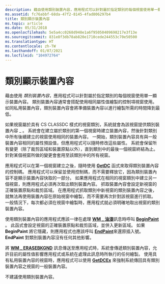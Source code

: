 ```yaml
---
description: 藉由使用類別裝置內容，應用程式可以針對屬於指定類別的每個視窗使用單一顯示裝置內容。
ms.assetid: fc76abbf-68da-47f2-8145-4fad806297b4
title: 類別顯示裝置內容
ms.topic: article
ms.date: 05/31/2018
ms.openlocfilehash: 5e5a4cc0268d948e1a6f95050409698217e3f13e
ms.sourcegitcommit: 831e8f3db78ab820e1710cede244553c70e50500
ms.translationtype: HT
ms.contentlocale: zh-TW
ms.lasthandoff: 01/07/2021
ms.locfileid: "104972764"
---
```

# <a name="class-display-device-contexts"></a>類別顯示裝置內容

藉由使用 *類別裝置內容*，應用程式可以針對屬於指定類別的每個視窗使用單一顯示裝置內容。 類別裝置內容通常會搭配使用相同屬性值繪製的控制項視窗使用。 如同私用裝置內容，類別裝置內容會將準備裝置內容以進行繪製所需的時間降到最低。

如果視窗屬於具有 CS CLASSDC 樣式的視窗類別，系統就會為該視窗提供類別裝置內容 \_ 。 系統會在建立屬於類別的第一個視窗時建立裝置內容，然後針對類別中所有後續建立的視窗使用相同的裝置內容。 一開始，類別裝置內容具有與一般裝置內容相同的屬性預設值，但應用程式可以隨時修改這些屬性。 系統會保留所有變更（除了裁剪區域和裝置原點以外），直到類別中的最後一個視窗終結為止。 針對某個視窗所做的變更會套用至該類別中的所有視窗。

應用程式可以在第一個視窗建立之後，隨時使用 [**GetDC**](/windows/desktop/api/Winuser/nf-winuser-getdc) 函式來取得類別裝置內容的控制碼。 應用程式可以保留並使用控制碼，而不需要釋放它，因為類別裝置內容不是顯示裝置內容快取的一部分。 如果應用程式在相同的視窗類別中建立另一個視窗，則應用程式必須再次取出類別裝置內容。 抓取裝置內容會設定新視窗的正確裝置原點和裁剪區域。 在應用程式抓取類別中新視窗的類別裝置內容之後，就無法再使用裝置內容在原始視窗中繪製，而不需要再次針對該視窗進行抓取。 一般情況下，每次都必須在視窗中繪製時，應用程式就必須明確地取出視窗的類別裝置內容。

使用類別裝置內容的應用程式應該一律在處理 [**WM \_ 油漆**](wm-paint.md)訊息時呼叫 [**BeginPaint**](/windows/desktop/api/Winuser/nf-winuser-beginpaint) 。 此函式會設定視窗的正確裝置原點和裁剪區域，並併入更新區域。 如果 **BeginPaint** 將它隱藏，則應用程式也應該呼叫 [**EndPaint**](/windows/desktop/api/Winuser/nf-winuser-endpaint)來還原插入號。 **EndPaint** 對類別裝置內容沒有任何其他影響。

將 [**WM \_ ERASEBKGND**](../winmsg/wm-erasebkgnd.md) 訊息傳送至應用程式時，系統會傳遞類別裝置內容，允許目前的屬性值影響應用程式或系統在處理此訊息時所執行的任何繪製。 使用具有私用裝置內容的視窗時，應用程式可以使用 [**GetDCEx**](/windows/desktop/api/Winuser/nf-winuser-getdcex) 來強制系統傳回具有類別裝置內容之視窗的一般裝置內容。

不建議使用類別裝置內容。

 

 

